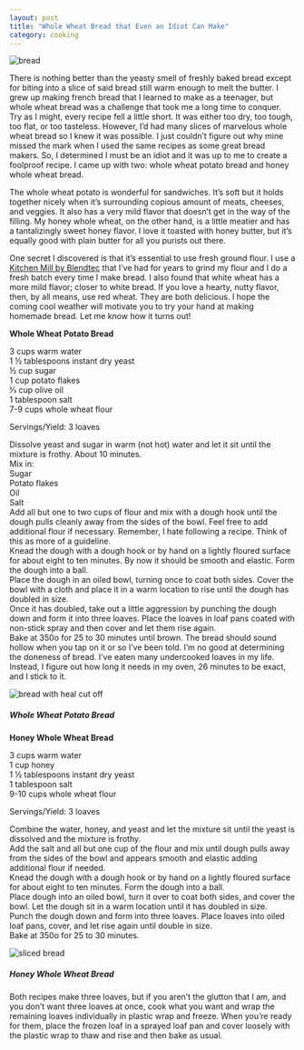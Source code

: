 ```yaml
---
layout: post
title: "Whole Wheat Bread that Even an Idiot Can Make"
category: cooking
---
```

![bread](/themilewidelife.com/assets/images/bread.jpg)

There is nothing better than the yeasty smell of freshly baked bread except for biting into a slice of said bread still warm enough to melt the butter. I grew up making french bread that I learned to make as a teenager, but whole wheat bread was a challenge that took me a long time to conquer. Try as I might, every recipe fell a little short. It was either too dry, too tough, too flat, or too tasteless. However, I’d had many slices of marvelous whole wheat bread so I knew it was possible. I just couldn’t figure out why mine missed the mark when I used the same recipes as some great bread makers. So, I determined I must be an idiot and it was up to me to create a foolproof recipe. I came up with two: whole wheat potato bread and honey whole wheat bread.

The whole wheat potato is wonderful for sandwiches. It’s soft but it holds together nicely when it’s surrounding copious amount of meats, cheeses, and veggies. It also has a very mild flavor that doesn’t get in the way of the filling. My honey whole wheat, on the other hand, is a little meatier and has a tantalizingly sweet honey flavor. I love it toasted with honey butter, but it’s equally good with plain butter for all you purists out there.

One secret I discovered is that it’s essential to use fresh ground flour. I use a [Kitchen Mill by Blendtec](http://amzn.to/2xslRWf) that I’ve had for years to grind my flour and I do a fresh batch every time I make bread. I also found that white wheat has a more mild flavor; closer to white bread. If you love a hearty, nutty flavor, then, by all means, use red wheat. They are both delicious. I hope the coming cool weather will motivate you to try your hand at making homemade bread. Let me know how it turns out!

**Whole Wheat Potato Bread**

3 cups warm water  
1 ½ tablespoons instant dry yeast  
½ cup sugar  
1 cup potato flakes  
⅓ cup olive oil  
1 tablespoon salt  
7-9 cups whole wheat flour

Servings/Yield: 3 loaves

Dissolve yeast and sugar in warm (not hot) water and let it sit until the mixture is frothy. About 10 minutes.  
Mix in:  
Sugar  
Potato flakes  
Oil  
Salt  
Add all but one to two cups of flour and mix with a dough hook until the dough pulls cleanly away from the sides of the bowl. Feel free to add additional flour if necessary. Remember, I hate following a recipe. Think of this as more of a guideline.  
Knead the dough with a dough hook or by hand on a lightly floured surface for about eight to ten minutes. By now it should be smooth and elastic. Form the dough into a ball.  
Place the dough in an oiled bowl, turning once to coat both sides. Cover the bowl with a cloth and place it in a warm location to rise until the dough has doubled in size.  
Once it has doubled, take out a little aggression by punching the dough down and form it into three loaves. Place the loaves in loaf pans coated with non-stick spray and then cover and let them rise again.  
Bake at 350o for 25 to 30 minutes until brown. The bread should sound hollow when you tap on it or so I’ve been told. I’m no good at determining the doneness of bread. I’ve eaten many undercooked loaves in my life. Instead, I figure out how long it needs in my oven, 26 minutes to be exact, and I stick to it.

![bread with heal cut off](/themilewidelife.com/assets/images/bread-with-heal.jpg)

##### Whole Wheat Potato Bread

**Honey Whole Wheat Bread**

3 cups warm water  
1 cup honey  
1 ½ tablespoons instant dry yeast  
1 tablespoon salt  
9-10 cups whole wheat flour

Servings/Yield: 3 loaves

Combine the water, honey, and yeast and let the mixture sit until the yeast is dissolved and the mixture is frothy.  
Add the salt and all but one cup of the flour and mix until dough pulls away from the sides of the bowl and appears smooth and elastic adding additional flour if needed.  
Knead the dough with a dough hook or by hand on a lightly floured surface for about eight to ten minutes. Form the dough into a ball.  
Place dough into an oiled bowl, turn it over to coat both sides, and cover the bowl. Let the dough sit in a warm location until it has doubled in size.  
Punch the dough down and form into three loaves. Place loaves into oiled loaf pans, cover, and let rise again until double in size.  
Bake at 350o for 25 to 30 minutes.

![sliced bread](/themilewidelife.com/assets/images/sliced-bread.jpg)

##### Honey Whole Wheat Bread

Both recipes make three loaves, but if you aren’t the glutton that I am, and you don’t want three loaves at once, cook what you want and wrap the remaining loaves individually in plastic wrap and freeze. When you’re ready for them, place the frozen loaf in a sprayed loaf pan and cover loosely with the plastic wrap to thaw and rise and then bake as usual.
